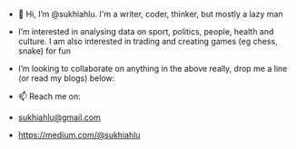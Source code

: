 - 👋 Hi, I’m @sukhiahlu. I'm a writer, coder, thinker, but mostly a lazy man
- I’m interested in analysing data on sport, politics, people, health and culture. I am also interested in trading and creating games (eg chess, snake) for fun
- I’m looking to collaborate on anything in the above really, drop me a line (or read my blogs) below:

- 📫 Reach me on:
- sukhiahlu@gmail.com
- https://medium.com/@sukhiahlu

<!---
sukhiahlu/sukhiahlu is a ✨ special ✨ repository because its `README.md` (this file) appears on your GitHub profile.
You can click the Preview link to take a look at your changes.
--->
